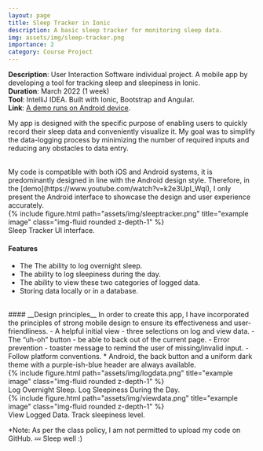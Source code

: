 ```yaml
---
layout: page
title: Sleep Tracker in Ionic
description: A basic sleep tracker for monitoring sleep data.
img: assets/img/sleep-tracker.png
importance: 2
category: Course Project
---
```


**Description**: User Interaction Software individual project. A mobile app by developing a tool for tracking sleep and sleepiness in Ionic.   
**Duration**: March 2022 (1 week)  
**Tool**: IntelliJ IDEA. Built with Ionic, Bootstrap and Angular.  
**Link**: [A demo runs on Android device](https://www.youtube.com/watch?v=k2e3UpI_WqI).

My app is designed with the specific purpose of enabling users to quickly record their sleep data and conveniently visualize it. My goal was to simplify the data-logging process by minimizing the number of required inputs and reducing any obstacles to data entry.  

<br>
My code is compatible with both iOS and Android systems, it is predominantly designed in line with the Android design style. Therefore, in the [demo](https://www.youtube.com/watch?v=k2e3UpI_WqI), I only present the Android interface to showcase the design and user experience accurately.


  <div class="row">
      <div class="col-sm mt-3 mt-md-0">
          {% include figure.html path="assets/img/sleeptracker.png" title="example image" class="img-fluid rounded z-depth-1" %}
      </div>
  </div>
  <div class="caption">
      Sleep Tracker UI interface.
  </div>


#### __Features__
- The The ability to log overnight sleep.  
- The ability to log sleepiness during the day.  
- The ability to view these two categories of logged data.  
- Storing data locally or in a database.  

<br>
#### __Design principles__
In order to create this app, I have incorporated the principles of strong mobile design to ensure its effectiveness and user-friendliness.
- A helpful initial view - three selections on log and view data.  
- The “uh-oh” button - be able to back out of the current page.  
-  Error prevention - toaster message to remind the user of missing/invalid input.  
- Follow platform conventions.  
  *    Android, the back button and a uniform dark theme with a purple-ish-blue header are always available.

<br>
  <div class="row">
      <div class="col-sm mt-3 mt-md-0">
          {% include figure.html path="assets/img/logdata.png" title="example image" class="img-fluid rounded z-depth-1" %}
      </div>
  </div>
  <div class="caption">
      Log Overnight Sleep. Log Sleepiness During the Day.
  </div>

  <div class="row">
      <div class="col-sm mt-3 mt-md-0">
          {% include figure.html path="assets/img/viewdata.png" title="example image" class="img-fluid rounded z-depth-1" %}
      </div>
  </div>
  <div class="caption">
      View Logged Data. Track sleepiness level.
  </div>

*Note: As per the class policy, I am not permitted to upload my code on GitHub. :zzz:	Sleep well :)
